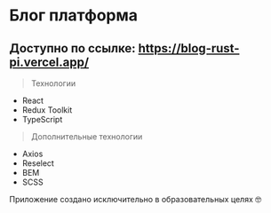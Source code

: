 # Блог платформа
## Доступно по ссылке: https://blog-rust-pi.vercel.app/

> Технологии
- React
- Redux Toolkit
- TypeScript

> Дополнительные технологии
- Axios
- Reselect
- BEM
- SCSS

Приложение создано исключительно в образовательных целях :nerd_face:
